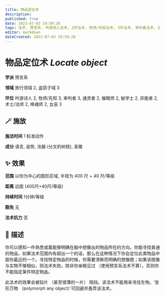 ```yaml
---
title: 物品定位术
description: 
published: true
date: 2023-07-03 19:59:28
tags: 法术, 预言系, 吟游诗人法术, 2环法术, 牧师/先知法术, 3环法术, 审判者法术, 通灵者法术, 催眠师法术, 秘学士法术, 异能者法术, 术士/法师法术, 唤魂师法术, 女巫法术, 旅行领域, 盗窃子域
editor: markdown
dateCreated: 2023-07-03 19:59:28
---
```


# **物品定位术** *Locate object*

**学派** 预言系 

**领域** 旅行领域 2, 盗窃子域 3

**环位** 吟游诗人 2, 牧师/先知 3, 审判者 3, 通灵者 2, 催眠师 2, 秘学士 2, 异能者 2, 术士/法师 2, 唤魂师 2, 女巫 3

## 🪄 施放

**施法时间** 1 标准动作

**成分** 语言, 姿势, 法器 (分叉的树枝), 圣徽

## ✨ 效果  

**范围** 以你为中心的圆形区域, 半径为 400 尺 + 40 尺/等级

**距离** 远距 (400尺+40尺/等级)  

**持续时间** 1分钟/等级 

**豁免** 无

**法术抗力** 否

## 📖 描述

你可以感知一件熟悉或着能够明确在脑中想像出的物品所在的方向。你能寻找普通的物品，如果法术范围内有超出一个的话，那么在这种情况下你会定位此类物品中距你最近的一个。寻找特定物品的时候，你需要清晰而明确的想像图；如果该图像与实物不够相似，则法术失败。除非你亲眼见过 （使用预言系法术不算），否则你不能指定某件特定物品。

此法术的效果会被铅片 （甚至很薄的一片） 阻挡。该法术不能用来寻找生物。‘变形万物 （polymorph any object）’可回避并愚弄该法术。
    